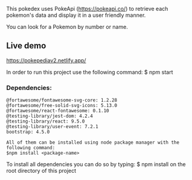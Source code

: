 This pokedex uses PokeApi (https://pokeapi.co/) to retrieve each pokemon's data and display it in a user friendly manner.

You can look for a Pokemon by number or name.

 ## Live demo
   https://pokepediav2.netlify.app/



In order to run this project use the following command: 
$ npm start


### Dependencies: 
    @fortawesome/fontawesome-svg-core: 1.2.28
    @fortawesome/free-solid-svg-icons: 5.13.0
    @fortawesome/react-fontawesome: 0.1.10
    @testing-library/jest-dom: 4.2.4
    @testing-library/react: 9.5.0
    @testing-library/user-event: 7.2.1
    bootstrap: 4.5.0

    All of them can be installed using node package manager with the following command:
    $npm install <package-name>

To install all dependencies you can do so by typing:
$ npm install
on the root directory of this project
